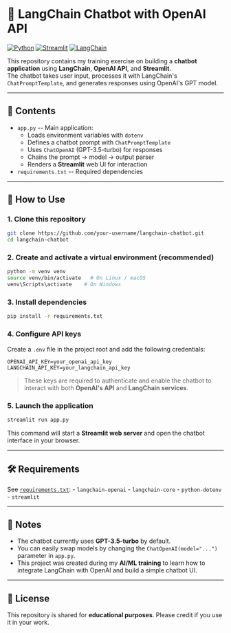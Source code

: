 # 🤖 LangChain Chatbot with OpenAI API

[![Python](https://img.shields.io/badge/Python-3.9%2B-blue)](#)
[![Streamlit](https://img.shields.io/badge/Streamlit-Web%20App-red)](#)
[![LangChain](https://img.shields.io/badge/LangChain-Framework-orange)](#)

This repository contains my training exercise on building a **chatbot
application** using **LangChain**, **OpenAI API**, and **Streamlit**.\
The chatbot takes user input, processes it with LangChain's
`ChatPromptTemplate`, and generates responses using OpenAI's GPT model.

------------------------------------------------------------------------

## 📖 Contents

-   `app.py` -- Main application:
    -   Loads environment variables with `dotenv`
    -   Defines a chatbot prompt with `ChatPromptTemplate`
    -   Uses `ChatOpenAI` (GPT-3.5-turbo) for responses
    -   Chains the prompt → model → output parser
    -   Renders a **Streamlit** web UI for interaction
-   `requirements.txt` -- Required dependencies

------------------------------------------------------------------------

## 🚀 How to Use

### 1. Clone this repository

``` bash
git clone https://github.com/your-username/langchain-chatbot.git
cd langchain-chatbot
```

### 2. Create and activate a virtual environment (recommended)

``` bash
python -m venv venv
source venv/bin/activate   # On Linux / macOS
venv\Scripts\activate    # On Windows
```

### 3. Install dependencies

``` bash
pip install -r requirements.txt
```

### 4. Configure API keys

Create a `.env` file in the project root and add the following
credentials:

    OPENAI_API_KEY=your_openai_api_key
    LANGCHAIN_API_KEY=your_langchain_api_key

> These keys are required to authenticate and enable the chatbot to
> interact with both **OpenAI's API** and **LangChain services**.

### 5. Launch the application

``` bash
streamlit run app.py
```

This command will start a **Streamlit web server** and open the chatbot
interface in your browser.

------------------------------------------------------------------------

## 🛠️ Requirements

See [`requirements.txt`](requirements.txt): - `langchain-openai` -
`langchain-core` - `python-dotenv` - `streamlit`

------------------------------------------------------------------------

## 📌 Notes

-   The chatbot currently uses **GPT-3.5-turbo** by default.
-   You can easily swap models by changing the `ChatOpenAI(model="...")`
    parameter in `app.py`.
-   This project was created during my **AI/ML training** to learn how
    to integrate LangChain with OpenAI and build a simple chatbot UI.

------------------------------------------------------------------------

## 📜 License

This repository is shared for **educational purposes**. Please credit if
you use it in your work.
